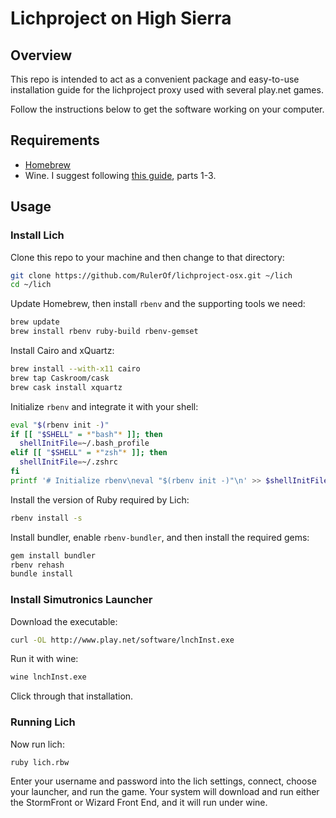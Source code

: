# Lichproject on High Sierra

## Overview

This repo is intended to act as a convenient package and easy-to-use installation guide for the lichproject proxy used with several play.net games.

Follow the instructions below to get the software working on your computer.

## Requirements

- [Homebrew](https://brew.sh/)
- Wine. I suggest following [this guide](https://www.davidbaumgold.com/tutorials/wine-mac/#part-1:-install-homebrew), parts 1-3.

## Usage

### Install Lich

Clone this repo to your machine and then change to that directory:

```bash
git clone https://github.com/RulerOf/lichproject-osx.git ~/lich
cd ~/lich
```

Update Homebrew, then install `rbenv` and the supporting tools we need:

```bash
brew update
brew install rbenv ruby-build rbenv-gemset
```

Install Cairo and xQuartz:

```bash
brew install --with-x11 cairo
brew tap Caskroom/cask
brew cask install xquartz
```

Initialize `rbenv` and integrate it with your shell:

```bash
eval "$(rbenv init -)"
if [[ "$SHELL" = *"bash"* ]]; then
  shellInitFile=~/.bash_profile
elif [[ "$SHELL" = *"zsh"* ]]; then
  shellInitFile=~/.zshrc
fi
printf '# Initialize rbenv\neval "$(rbenv init -)"\n' >> $shellInitFile
```

Install the version of Ruby required by Lich:

```bash
rbenv install -s
```

Install bundler, enable `rbenv-bundler`, and then install the required gems:

```bash
gem install bundler
rbenv rehash
bundle install
```

### Install Simutronics Launcher

Download the executable:

```bash
curl -OL http://www.play.net/software/lnchInst.exe
```

Run it with wine:

```bash
wine lnchInst.exe
```

Click through that installation.

### Running Lich

Now run lich:

```bash
ruby lich.rbw
```

Enter your username and password into the lich settings, connect, choose your launcher, and run the game. Your system will download and run either the StormFront or Wizard Front End, and it will run under wine.
